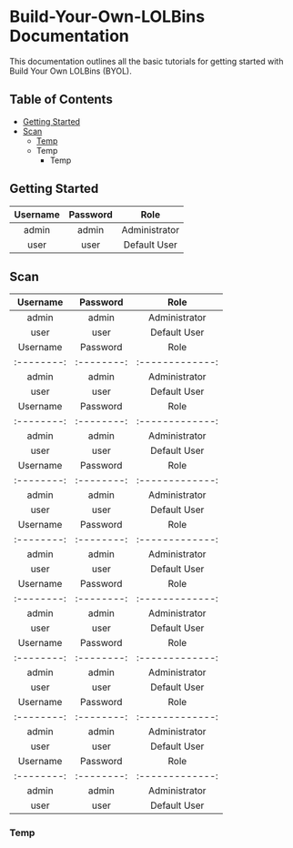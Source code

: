 # Build-Your-Own-LOLBins Documentation
This documentation outlines all the basic tutorials for getting started with Build Your Own LOLBins (BYOL).

## Table of Contents
- [Getting Started](#Getting%20Started)
- [Scan](#Scan)
    + [Temp](#Temp)
    - Temp
        + Temp

## Getting Started
| Username | Password | Role          |
|:--------:|:--------:|:-------------:|
| admin    | admin    | Administrator |
| user     | user     | Default User  |

## Scan
| Username | Password | Role          |
|:--------:|:--------:|:-------------:|
| admin    | admin    | Administrator |
| user     | user     | Default User  |
| Username | Password | Role          |
|:--------:|:--------:|:-------------:|
| admin    | admin    | Administrator |
| user     | user     | Default User  |
| Username | Password | Role          |
|:--------:|:--------:|:-------------:|
| admin    | admin    | Administrator |
| user     | user     | Default User  |
| Username | Password | Role          |
|:--------:|:--------:|:-------------:|
| admin    | admin    | Administrator |
| user     | user     | Default User  |
| Username | Password | Role          |
|:--------:|:--------:|:-------------:|
| admin    | admin    | Administrator |
| user     | user     | Default User  |
| Username | Password | Role          |
|:--------:|:--------:|:-------------:|
| admin    | admin    | Administrator |
| user     | user     | Default User  |
| Username | Password | Role          |
|:--------:|:--------:|:-------------:|
| admin    | admin    | Administrator |
| user     | user     | Default User  |
| Username | Password | Role          |
|:--------:|:--------:|:-------------:|
| admin    | admin    | Administrator |
| user     | user     | Default User  |
| Username | Password | Role          |
|:--------:|:--------:|:-------------:|
| admin    | admin    | Administrator |
| user     | user     | Default User  |

### Temp